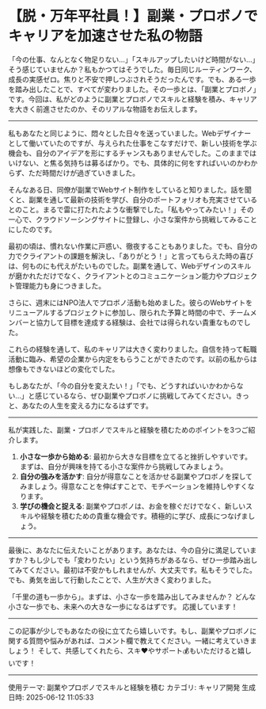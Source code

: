 # 【脱・万年平社員！】副業・プロボノでキャリアを加速させた私の物語

「今の仕事、なんとなく物足りない…」「スキルアップしたいけど時間がない…」そう感じていませんか？私もかつてはそうでした。毎日同じルーティンワーク、成長の実感ゼロ。焦りと不安で押しつぶされそうだったんです。でも、ある一歩を踏み出したことで、すべてが変わりました。その一歩とは、「副業とプロボノ」です。今回は、私がどのように副業とプロボノでスキルと経験を積み、キャリアを大きく前進させたのか、そのリアルな物語をお伝えします。

---

私もあなたと同じように、悶々とした日々を送っていました。Webデザイナーとして働いていたのですが、与えられた仕事をこなすだけで、新しい技術を学ぶ機会も、自分のアイデアを形にするチャンスもありませんでした。このままではいけない、と焦る気持ちは募るばかり。でも、具体的に何をすればいいのかわからず、ただ時間だけが過ぎていきました。

そんなある日、同僚が副業でWebサイト制作をしていると知りました。話を聞くと、副業を通して最新の技術を学び、自分のポートフォリオも充実させているとのこと。まるで雷に打たれたような衝撃でした。「私もやってみたい！」その一心で、クラウドソーシングサイトに登録し、小さな案件から挑戦してみることにしたのです。

最初の頃は、慣れない作業に戸惑い、徹夜することもありました。でも、自分の力でクライアントの課題を解決し、「ありがとう！」と言ってもらえた時の喜びは、何ものにも代えがたいものでした。副業を通して、Webデザインのスキルが磨かれただけでなく、クライアントとのコミュニケーション能力やプロジェクト管理能力も身につきました。

さらに、週末にはNPO法人でプロボノ活動も始めました。彼らのWebサイトをリニューアルするプロジェクトに参加し、限られた予算と時間の中で、チームメンバーと協力して目標を達成する経験は、会社では得られない貴重なものでした。

これらの経験を通して、私のキャリアは大きく変わりました。自信を持って転職活動に臨み、希望の企業から内定をもらうことができたのです。以前の私からは想像もできないほどの変化でした。

もしあなたが、「今の自分を変えたい！」「でも、どうすればいいかわからない…」と感じているなら、ぜひ副業やプロボノに挑戦してみてください。きっと、あなたの人生を変える力になるはずです。

---

私が実践した、副業・プロボノでスキルと経験を積むためのポイントを3つご紹介します。

1. **小さな一歩から始める**: 最初から大きな目標を立てると挫折しやすいです。まずは、自分が興味を持てる小さな案件から挑戦してみましょう。
2. **自分の強みを活かす**: 自分が得意なことを活かせる副業やプロボノを探してみましょう。得意なことを伸ばすことで、モチベーションを維持しやすくなります。
3. **学びの機会と捉える**: 副業やプロボノは、お金を稼ぐだけでなく、新しいスキルや経験を積むための貴重な機会です。積極的に学び、成長につなげましょう。

---

最後に、あなたに伝えたいことがあります。あなたは、今の自分に満足していますか？もし少しでも「変わりたい」という気持ちがあるなら、ぜひ一歩踏み出してみてください。最初は不安かもしれませんが、大丈夫です。私もそうでした。でも、勇気を出して行動したことで、人生が大きく変わりました。

「千里の道も一歩から」。まずは、小さな一歩を踏み出してみませんか？ どんな小さな一歩でも、未来への大きな一歩になるはずです。 応援しています！

---

この記事が少しでもあなたの役に立てたら嬉しいです。もし、副業やプロボノに関する質問や悩みがあれば、コメント欄で教えてください。一緒に考えていきましょう！ そして、共感してくれたら、スキ❤️やサポート💰もいただけると嬉しいです！


---
使用テーマ: 副業やプロボノでスキルと経験を積む
カテゴリ: キャリア開発
生成日時: 2025-06-12 11:05:33
